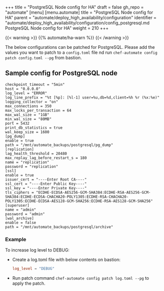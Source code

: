 +++
title = "PostgreSQL Node config for HA"
draft = false
gh_repo = "automate"
[menu]
  [menu.automate]
    title = "PostgreSQL Node config for HA"
    parent = "automate/deploy_high_availability/configuration"
    identifier = "automate/deploy_high_availability/configuration/config_postgresql.md PostgreSQL Node config for HA"
    weight = 210
+++

{{< warning >}}
{{% automate/ha-warn %}}
{{< /warning >}}

The below configurations can be patched for PostgreSQL. Please add the values you want to patch to a `config.toml` file nd run `chef-automate config patch config.toml --pg` from bastion.


## Sample config for PostgreSQL node

```
checkpoint_timeout = "5min"
host = "0.0.0.0"
log_level = "ERROR"
log_line_prefix = "%t [%p]: [%l-1] user=%u,db=%d,client=%h %r (%x:%e)"
logging_collector = "on"
max_connections = 350
max_locks_per_transaction = 64
max_wal_size = "1GB"
min_wal_size = "80MB"
port = 5432
print_db_statistics = true
wal_keep_size = 1600
[pg_dump]
enable = true
path = "/mnt/automate_backups/postgresql/pg_dump"
[replication]
lag_health_threshold = 20480
max_replay_lag_before_restart_s = 180
name = "replication"
password = "replication"
[ssl]
enable = true
issuer_cert = "----Enter Root CA----"
ssl_cert = "----Enter Public Key----"
ssl_key = "----Enter Private Key----"
tls_ciphers = "ECDHE-ECDSA-AES256-GCM-SHA384:ECDHE-RSA-AES256-GCM-SHA384:ECDHE-ECDSA-CHACHA20-POLY1305:ECDHE-RSA-CHACHA20-POLY1305:ECDHE-ECDSA-AES128-GCM-SHA256:ECDHE-RSA-AES128-GCM-SHA256"
[superuser]
name = "admin"
password = "admin"
[wal_archive]
enable = false
path = "/mnt/automate_backups/postgresql/archive"
```

### Example

To increase log level to DEBUG:
- Create a log.toml file with below contents on bastion:
  ```toml
  log_level = "DEBUG"
  ```
- Run patch command `chef-automate config patch log.toml --pg` to apply the patch.
